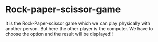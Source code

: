 # Rock-paper-scissor-game
It is the Rock-Paper-scissor game which we can play physically with another person. But here the other player is the computer. We have to choose the option and the result will be displayed!! 

